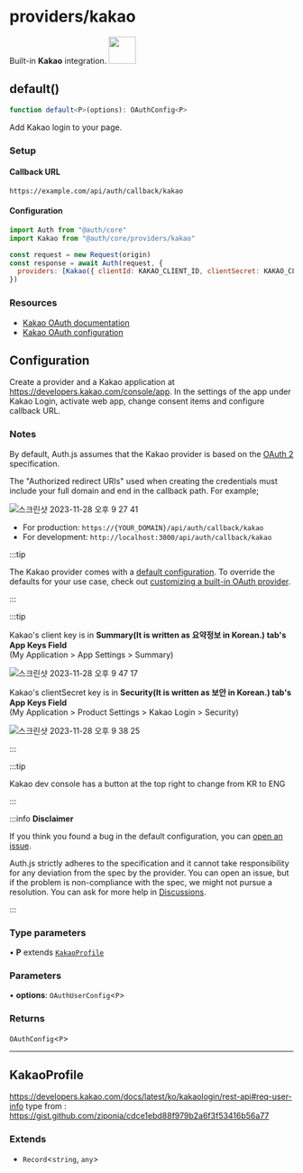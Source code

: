 # providers/kakao

<div style={{backgroundColor: "#000", display: "flex", justifyContent: "space-between", color: "#fff", padding: 16}}>
<span>Built-in <b>Kakao</b> integration.</span>
<a href="https://www.kakaocorp.com/page/">
  <img style={{display: "block"}} src="https://authjs.dev/img/providers/kakao.svg" height="48" width="48"/>
</a>
</div>

## default()

```ts
function default<P>(options): OAuthConfig<P>
```

Add Kakao login to your page.

### Setup

#### Callback URL
```
https://example.com/api/auth/callback/kakao
```

#### Configuration
```js
import Auth from "@auth/core"
import Kakao from "@auth/core/providers/kakao"

const request = new Request(origin)
const response = await Auth(request, {
  providers: [Kakao({ clientId: KAKAO_CLIENT_ID, clientSecret: KAKAO_CLIENT_SECRET })],
})
```

### Resources

 - [Kakao OAuth documentation](https://developers.kakao.com/product/kakaoLogin)
 - [Kakao OAuth configuration](https://developers.kakao.com/docs/latest/en/kakaologin/common)

## Configuration
Create a provider and a Kakao application at https://developers.kakao.com/console/app. In the settings of the app under Kakao Login, activate web app, change consent items and configure callback URL.

### Notes

By default, Auth.js assumes that the Kakao provider is
based on the [OAuth 2](https://www.rfc-editor.org/rfc/rfc6749.html) specification.

The "Authorized redirect URIs" used when creating the credentials must include your full domain and end in the callback path. For example;

![스크린샷 2023-11-28 오후 9 27 41](https://github.com/nextauthjs/next-auth/assets/66895208/7d4c2df6-45a6-4937-bb10-4b47c987bff4)

- For production: `https://{YOUR_DOMAIN}/api/auth/callback/kakao`
- For development: `http://localhost:3000/api/auth/callback/kakao`

:::tip

The Kakao provider comes with a [default configuration](https://github.com/nextauthjs/next-auth/blob/main/packages/core/src/providers/kakao.ts).
To override the defaults for your use case, check out [customizing a built-in OAuth provider](https://authjs.dev/guides/providers/custom-provider#override-default-options).

:::

:::tip

Kakao's client key is in **Summary(It is written as 요약정보 in Korean.) tab's App Keys Field**  
(My Application > App Settings > Summary)  

![스크린샷 2023-11-28 오후 9 47 17](https://github.com/nextauthjs/next-auth/assets/66895208/a87e5705-26b9-4f83-99d7-6df097a3632c)

Kakao's clientSecret key is in **Security(It is written as 보안 in Korean.) tab's App Keys Field**  
(My Application > Product Settings > Kakao Login > Security)  

![스크린샷 2023-11-28 오후 9 38 25](https://github.com/nextauthjs/next-auth/assets/66895208/6a763921-4f70-40f4-a3e1-9abc78276d45)

:::

:::tip

Kakao dev console has a button at the top right to change from KR to ENG

:::

:::info **Disclaimer**

If you think you found a bug in the default configuration, you can [open an issue](https://authjs.dev/new/provider-issue).

Auth.js strictly adheres to the specification and it cannot take responsibility for any deviation from
the spec by the provider. You can open an issue, but if the problem is non-compliance with the spec,
we might not pursue a resolution. You can ask for more help in [Discussions](https://authjs.dev/new/github-discussions).

:::

### Type parameters

• **P** extends [`KakaoProfile`](/reference/core/providers/kakao.md#kakaoprofile)

### Parameters

• **options**: `OAuthUserConfig`\<`P`\>

### Returns

`OAuthConfig`\<`P`\>

***

## KakaoProfile

https://developers.kakao.com/docs/latest/ko/kakaologin/rest-api#req-user-info
type from : https://gist.github.com/ziponia/cdce1ebd88f979b2a6f3f53416b56a77

### Extends

- `Record`\<`string`, `any`\>

